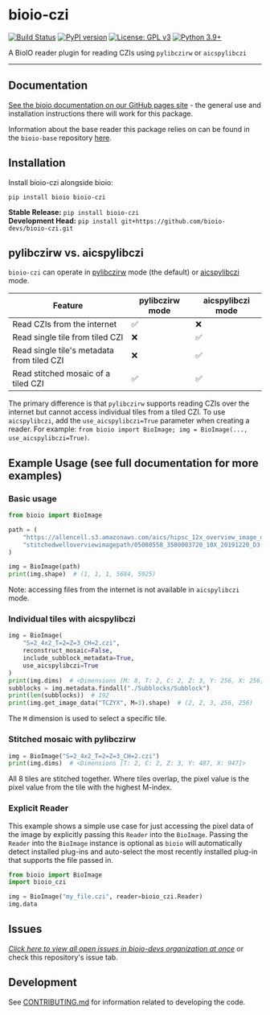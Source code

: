 # bioio-czi

[![Build Status](https://github.com/bioio-devs/bioio-czi/actions/workflows/ci.yml/badge.svg)](https://github.com/bioio-devs/bioio-czi/actions)
[![PyPI version](https://badge.fury.io/py/bioio-czi.svg)](https://badge.fury.io/py/bioio-czi)
[![License: GPL v3](https://img.shields.io/badge/License-GPLv3-blue.svg)](https://www.gnu.org/licenses/gpl-3.0)
[![Python 3.9+](https://img.shields.io/badge/python-3.9,3.10,3.11-blue.svg)](https://www.python.org/downloads/release/python-390/)

A BioIO reader plugin for reading CZIs using `pylibczirw` or `aicspylibczi`

---


## Documentation

[See the bioio documentation on our GitHub pages site](https://bioio-devs.github.io/bioio/OVERVIEW.html) - the general use and installation instructions there will work for this package.

Information about the base reader this package relies on can be found in the `bioio-base` repository [here](https://github.com/bioio-devs/bioio-base).

## Installation

Install bioio-czi alongside bioio:

`pip install bioio bioio-czi`

**Stable Release:** `pip install bioio-czi`<br>
**Development Head:** `pip install git+https://github.com/bioio-devs/bioio-czi.git`

## pylibczirw vs. aicspylibczi
`bioio-czi` can operate in [pylibczirw](https://github.com/ZEISS/pylibczirw) mode (the default) or [aicspylibczi](https://github.com/AllenCellModeling/aicspylibczi) mode.

| Feature | pylibczirw mode | aicspylibczi mode |
|--|--|--|
| Read CZIs from the internet | ✅ | ❌ |
| Read single tile from tiled CZI | ❌ | ✅ |
| Read single tile's metadata from tiled CZI | ❌ | ✅ |
| Read stitched mosaic of a tiled CZI | ✅ | ✅ |

The primary difference is that `pylibczirw` supports reading CZIs over the internet but cannot access individual tiles from a tiled CZI. To use `aicspylibczi`, add the `use_aicspylibczi=True` parameter when creating a reader. For example: `from bioio import BioImage; img = BioImage(..., use_aicspylibczi=True)`.

## Example Usage (see full documentation for more examples)

### Basic usage
```python
from bioio import BioImage

path = (
    "https://allencell.s3.amazonaws.com/aics/hipsc_12x_overview_image_dataset/"
    "stitchedwelloverviewimagepath/05080558_3500003720_10X_20191220_D3.czi"
)

img = BioImage(path)
print(img.shape)  # (1, 1, 1, 5684, 5925)
```
Note: accessing files from the internet is not available in `aicspylibczi` mode.

### Individual tiles with aicspylibczi
```python
img = BioImage(
    "S=2_4x2_T=2=Z=3_CH=2.czi",
    reconstruct_mosaic=False,
    include_subblock_metadata=True,
    use_aicspylibczi=True
)
print(img.dims)  # <Dimensions [M: 8, T: 2, C: 2, Z: 3, Y: 256, X: 256]>
subblocks = img.metadata.findall("./Subblocks/Subblock")
print(len(subblocks))  # 192
print(img.get_image_data("TCZYX", M=3).shape)  # (2, 2, 3, 256, 256)
```
The `M` dimension is used to select a specific tile.

### Stitched mosaic with pylibczirw
```python
img = BioImage("S=2_4x2_T=2=Z=3_CH=2.czi")
print(img.dims)  # <Dimensions [T: 2, C: 2, Z: 3, Y: 487, X: 947]>
```
All 8 tiles are stitched together. Where tiles overlap, the pixel value is the pixel value from the tile with the highest M-index.

### Explicit Reader
This example shows a simple use case for just accessing the pixel data of the image
by explicitly passing this `Reader` into the `BioImage`. Passing the `Reader` into
the `BioImage` instance is optional as `bioio` will automatically detect installed
plug-ins and auto-select the most recently installed plug-in that supports the file
passed in.
```python
from bioio import BioImage
import bioio_czi

img = BioImage("my_file.czi", reader=bioio_czi.Reader)
img.data
```

## Issues
[_Click here to view all open issues in bioio-devs organization at once_](https://github.com/search?q=user%3Abioio-devs+is%3Aissue+is%3Aopen&type=issues&ref=advsearch) or check this repository's issue tab.


## Development

See [CONTRIBUTING.md](CONTRIBUTING.md) for information related to developing the code.
